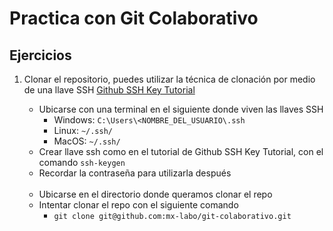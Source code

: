 # Practica con Git Colaborativo

## Ejercicios

1. Clonar el repositorio, puedes utilizar la técnica de clonación por medio de una llave SSH [Github SSH Key Tutorial](https://docs.github.com/en/authentication/connecting-to-github-with-ssh/generating-a-new-ssh-key-and-adding-it-to-the-ssh-agent#generating-a-new-ssh-key)

    - Ubicarse con una terminal en el siguiente donde viven las llaves SSH
        - Windows: `C:\Users\<NOMBRE_DEL_USUARIO\.ssh`
        - Linux: `~/.ssh/`
        - MacOS: `~/.ssh/`
    - Crear llave ssh como en el tutorial de Github SSH Key Tutorial, con el comando `ssh-keygen`
    - Recordar la contraseña para utilizarla después<br/><br/>
    - Ubicarse en el directorio donde queramos clonar el repo
    - Intentar clonar el repo con el siguiente comando
        - `git clone git@github.com:mx-labo/git-colaborativo.git`
